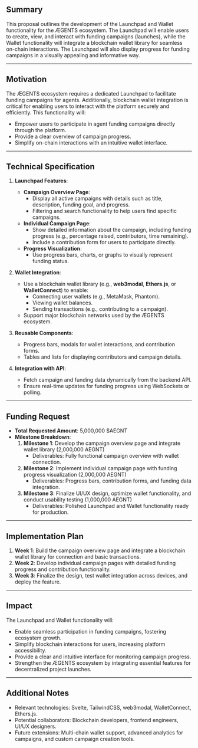 ## Summary
This proposal outlines the development of the Launchpad and Wallet functionality for the ÆGENTS ecosystem. The Launchpad will enable users to create, view, and interact with funding campaigns (launches), while the Wallet functionality will integrate a blockchain wallet library for seamless on-chain interactions. The Launchpad will also display progress for funding campaigns in a visually appealing and informative way.

---

## Motivation
The ÆGENTS ecosystem requires a dedicated Launchpad to facilitate funding campaigns for agents. Additionally, blockchain wallet integration is critical for enabling users to interact with the platform securely and efficiently. This functionality will:
- Empower users to participate in agent funding campaigns directly through the platform.
- Provide a clear overview of campaign progress.
- Simplify on-chain interactions with an intuitive wallet interface.

---

## Technical Specification
1. **Launchpad Features**:
   - **Campaign Overview Page**:
     - Display all active campaigns with details such as title, description, funding goal, and progress.
     - Filtering and search functionality to help users find specific campaigns.
   - **Individual Campaign Page**:
     - Show detailed information about the campaign, including funding progress (e.g., percentage raised, contributors, time remaining).
     - Include a contribution form for users to participate directly.
   - **Progress Visualization**:
     - Use progress bars, charts, or graphs to visually represent funding status.

2. **Wallet Integration**:
   - Use a blockchain wallet library (e.g., **web3modal**, **Ethers.js**, or **WalletConnect**) to enable:
     - Connecting user wallets (e.g., MetaMask, Phantom).
     - Viewing wallet balances.
     - Sending transactions (e.g., contributing to a campaign).
   - Support major blockchain networks used by the ÆGENTS ecosystem.

3. **Reusable Components**:
   - Progress bars, modals for wallet interactions, and contribution forms.
   - Tables and lists for displaying contributors and campaign details.

4. **Integration with API**:
   - Fetch campaign and funding data dynamically from the backend API.
   - Ensure real-time updates for funding progress using WebSockets or polling.

---

## Funding Request
- **Total Requested Amount**: 5,000,000 $AEGNT
- **Milestone Breakdown**:
  1. **Milestone 1**: Develop the campaign overview page and integrate wallet library (2,000,000 AEGNT)
     - Deliverables: Fully functional campaign overview with wallet connection.
  2. **Milestone 2**: Implement individual campaign page with funding progress visualization (2,000,000 AEGNT)
     - Deliverables: Progress bars, contribution forms, and funding data integration.
  3. **Milestone 3**: Finalize UI/UX design, optimize wallet functionality, and conduct usability testing (1,000,000 AEGNT)
     - Deliverables: Polished Launchpad and Wallet functionality ready for production.

---

## Implementation Plan
1. **Week 1**: Build the campaign overview page and integrate a blockchain wallet library for connection and basic transactions.
2. **Week 2**: Develop individual campaign pages with detailed funding progress and contribution functionality.
3. **Week 3**: Finalize the design, test wallet integration across devices, and deploy the feature.

---

## Impact
The Launchpad and Wallet functionality will:
- Enable seamless participation in funding campaigns, fostering ecosystem growth.
- Simplify blockchain interactions for users, increasing platform accessibility.
- Provide a clear and intuitive interface for monitoring campaign progress.
- Strengthen the ÆGENTS ecosystem by integrating essential features for decentralized project launches.

---

## Additional Notes
- Relevant technologies: Svelte, TailwindCSS, web3modal, WalletConnect, Ethers.js.
- Potential collaborators: Blockchain developers, frontend engineers, UI/UX designers.
- Future extensions: Multi-chain wallet support, advanced analytics for campaigns, and custom campaign creation tools.
